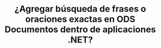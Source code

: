 ---
############################# Static ############################
layout: "auto-gen-gist"
draft: false
path: "es/search/net/phrase /ods/"
otherformats: PDF DOC DOT DOCX DOCM DOTX DOTM TXT ODT OTT RTF XLS XLT XLSX XLSM XLSB XLTX XLTM XLA XLAM OTS CSV TSV XML PPT PPS POT PPTX PPTM POTX POTM PPSX PPSM ODP PST OST EML EMLX MSG ONE ZIP XHTML MHTML MD CHM EPUB  FB2 

############################# Head ############################
head_title: "¿Cómo agregar la búsqueda de frases en ODS Documentos en aplicaciones .NET?"
head_description: "GroupDocs.Search .NET API permite a las profesiones de software agregar búsqueda de frases y encontrar la frase exacta o la secuencia de palabras proporcionada en ODS documentos a través de .NET API."

############################# Header ############################
title: "¿Agregar búsqueda de frases o oraciones exactas en ODS Documentos dentro de aplicaciones .NET?"
description: "GroupDocs.Search .NET API permite a los programadores encontrar la secuencia de palabras proporcionada en ODS documentos a través de la búsqueda de frases o la búsqueda de oraciones exactas dentro de las aplicaciones .NET. "

######################### Download Button #######################
button:
    enable: true

############################# About ############################
about:
    enable: true
    title: "¿Cómo usar la búsqueda de frases o oraciones exactas en las aplicaciones .NET?"
    content: |
       La búsqueda de frases o frases exactas es un tipo de búsqueda que permite a los usuarios buscar documentos, sitios web o bases de datos que tengan una frase o frase exacta que contenga un orden específico y una combinación de palabras definidas por los consumidores. Es un término muy común en la terminología de los motores de búsqueda y permite a los usuarios buscar documentos para una secuencia específica de palabras en el texto de los documentos indexados. GroupDocs.Search for .NET es una API de búsqueda de texto y documentos de alto rendimiento muy útil que proporcionó una funcionalidad completa para desarrollar aplicaciones para la búsqueda e indexación de texto que admite algunos de los tipos de documentos más comunes, como PDF, HTML, correo electrónico de Outlook, Microsoft Office Word, Hojas de cálculo de Excel, presentaciones de PowerPoint, MSG de Outlook, PST, etc. Ha incluido compatibilidad con varias funciones relacionadas con la búsqueda de frases, como la consulta de búsqueda en forma de texto y objeto, el uso de comodines en la búsqueda de frases, etc.
############################# content ############################
steps:
    enable: true
    block:
    - title_left: "Cómo realizar una búsqueda de frases en documentos ODS a través de .NET"
      content_left: |
       GroupDocs.Search .NET API permite a los desarrolladores de software agregar funcionalidades de búsqueda de frases dentro de su propia aplicación C# .NET. El siguiente ejemplo de código .NET demuestra cómo realizar la búsqueda de frases en texto y objetos con solo un par de líneas de código.

      title_right: "Búsqueda exacta de frases en ODS Documentos"
      content_right: |
         * Primero debe especificar la ruta a la carpeta de índice y la carpeta de documentos.
         * Crear un índice en la carpeta especificada llamando a la instancia de la clase [Índice](https://apireference.groupdocs.com/search/net/groupdocs.search/index/constructors/2)
         * Indexación de documentos de la carpeta especificada llamando al método [Search](https://apireference.groupdocs.com/search/net/groupdocs.search/index/methods/search)
         * Busque la consulta de frase 'texto de frase' en forma de texto
         * Busque la frase 'texto de frase' en forma de objeto
         * Crear word1, word2 y crear la subconsulta 3 llamando al método [CreateWordQuery](https://apireference.groupdocs.com/search/net/groupdocs.search/searchquery/methods/createwordquery)
         * Combinar subconsultas para crear una nueva consulta de búsqueda llamando al método [CreatePhraseSearchQuery](https://apireference.groupdocs.com/search/net/groupdocs.search/searchquery/methods/createphrasesearchquery)
         * Comience a buscar y muestre los resultados de búsqueda
         
        
      gisthash: "a5696884acf504acc319ba97465248cd"
      gistfile: "phrase_search_in_text_queries_dotnet.cs"

    - title_left: "Búsqueda de frases con comodines en ODS Documentos a través de .NET"
      content_left: |
        GroupDocs.Search for .NET permite a los programadores de software agregar funcionalidades de búsqueda de frases utilizando comodines dentro de la aplicación C# .NET. Los siguientes ejemplos de código .NET muestran cómo aplicar la búsqueda de frases con comodines en documentos ODS dentro de aplicaciones C#.

      title_right: "Aplicar la búsqueda de frases con comodines en el archivo ODS"
      content_right: |
        * Primero debe especificar la ruta a la carpeta de índice y la carpeta de documentos.
        * Creación de índices en la carpeta especificada llamando a la instancia de la clase [Índice](https://apireference.groupdocs.com/search/net/groupdocs.search/index/constructors/2)
        * Indexación de documentos de la carpeta especificada llamando al método [Search](https://apireference.groupdocs.com/search/net/groupdocs.search/index/methods/search)
        * Busque la consulta de frase 'texto de frase' en forma de texto
        * Busque la frase 'texto de frase' en forma de objeto
        * Creando word1 y Creando subconsulta 3 llamando al método [CreateWordQuery](https://apireference.groupdocs.com/search/net/groupdocs.search/searchquery/methods/createwordquery)
        * Crear wildcard2 llamando al método [CreateWildcardQuery](https://apireference.groupdocs.com/search/net/groupdocs.search.searchquery/createwildcardquery/methods/1)
        * Combinar subconsultas para crear una nueva consulta de búsqueda llamando al método [CreatePhraseSearchQuery](https://apireference.groupdocs.com/search/net/groupdocs.search/searchquery/methods/createphrasesearchquery)
        * Comience a buscar y muestre los resultados de búsqueda
     
      gisthash: "3ff2bf9f8ba902d8d7ebead67a934654"
      gistfile: "use_wildcards_in_phrase_search_dotnet.cs"
      
    - title_left: "Combine la búsqueda de frases con otros tipos de búsquedas a través de .NET"
      content_left: |
        GroupDocs.Search .NET brinda a los programadores de software el poder de combinar la búsqueda de frases con otros tipos de búsquedas dentro de la aplicación .NET. Los siguientes ejemplos de código .NET muestran cómo aplicar comodines que representan palabras y caracteres en palabras.

      title_right: ".NET API para combinar la búsqueda de frases con otras búsquedas"
      content_right: |
        * Primero debe especificar la ruta a la carpeta de índice y la carpeta de documentos.
        * Creación de índices en la carpeta especificada llamando a la instancia de la clase [Índice](https://apireference.groupdocs.com/search/net/groupdocs.search/index/constructors/2)
        * Indexación de documentos de la carpeta especificada llamando al método [Search](https://apireference.groupdocs.com/search/net/groupdocs.search/index/methods/search)
        * Buscar la frase en forma de texto
        * Buscar la frase en forma de objeto
        * Definir patrón de palabra y añadir cadena.
        * Creando wordPattern1 y Creando word3 llamando al método [CreateWordPatternQuery](https://apireference.groupdocs.com/search/net/groupdocs.search/searchquery/methods/createwordpatternquery)
        * Crear wildcard2 llamando al método [CreateWildcardQuery](https://apireference.groupdocs.com/search/net/groupdocs.search.searchquery/createwildcardquery/methods/1)
        * Combinar subconsultas para crear una nueva consulta de búsqueda llamando al método [CreatePhraseSearchQuery](https://apireference.groupdocs.com/search/net/groupdocs.search/searchquery/methods/createphrasesearchquery)
        * Comience a buscar y muestre los resultados de búsqueda
     
      gisthash: "db5c32ed21237f3e1cd7cdbde0778c29"
      gistfile: "combine_phrase_search_with_others_dotnet.cs"

    - title_left: "Requisitos del sistema"
      content_left: |
       GroupDocs.Search for .NET es compatible con todas las principales plataformas y sistemas operativos. Para obtener una guía completa de requisitos del sistema, visite [requisitos del sistema](https://docs.groupdocs.com/search/net/system-requirements/) antes de ejecutar el código a continuación, asegúrese de tener los siguientes requisitos previos instalados en su sistema:
         * Sistemas Operativos: Microsoft Windows, Linux, Mac OS
         * Entorno de desarrollo: Visual Studio, Xamarin, MonoDevelop, etc.
         * Marcos: .NET Framework, .NET Standard, .NET Core, Mono
         * Obtenga la última versión de GroupDocs.Search para las API de .NET de [NuGet](https://www.nuget.org/packages/GroupDocs.search/)
        
      title_right: "Por qué usar GroupDocs.Search"
      content_right: |
        * Creación de índices de búsqueda tanto en memoria como en disco.
        * Capacidad de indexación de un archivo, secuencia o estructura.
        * Soporte de indexación de documentos protegidos por contraseña.
        * Soporte para la fusión de varios índices.
        * Documento de filtro durante la indexación de búsqueda.
        * Compatibilidad con el corrector ortográfico durante la búsqueda.
        * Los caracteres combinados son totalmente compatibles
        * La combinación de diferentes tipos de búsqueda en una consulta de búsqueda.
        * Compatibilidad con búsquedas de palabras simples y expresiones regulares
        * Totalmente compatible con el reemplazo de alias en las consultas de búsqueda.

demos:
    enable: true


more_formats:
    enable: true


back_to_top:
    enable: true
---
